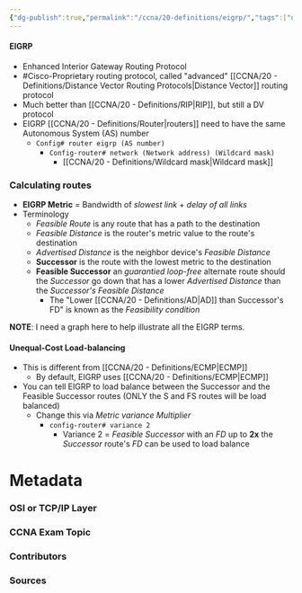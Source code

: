 ```yaml
---
{"dg-publish":true,"permalink":"/ccna/20-definitions/eigrp/","tags":["defs_ccna"],"created":"2023-11-05T10:55:11.000-08:00","updated":"2023-11-08T14:33:45.544-08:00"}
---
```


#### EIGRP
- Enhanced Interior Gateway Routing Protocol
- #Cisco-Proprietary  routing protocol, called "advanced" [[CCNA/20 - Definitions/Distance Vector Routing Protocols\|Distance Vector]] routing protocol
- Much better than [[CCNA/20 - Definitions/RIP\|RIP]], but still a DV protocol
- EIGRP [[CCNA/20 - Definitions/Router\|routers]] need to have the same Autonomous System (AS) number
	- `Config# router eigrp (AS number)`
		- `Config-router# network (Network address) (Wildcard mask)`
			- [[CCNA/20 - Definitions/Wildcard mask\|Wildcard mask]]

### Calculating routes
- **EIGRP Metric** = Bandwidth of *slowest link* + *delay of all links*
- Terminology
	- *Feasible Route* is any route that has a path to the destination
	- *Feasible Distance* is the router's metric value to the route's destination
	- *Advertised Distance* is the neighbor device's *Feasible Distance*
	- **Successor** is the route with the lowest metric to the destination
	- **Feasible Successor** an *guarantied loop-free* alternate route should the *Successor* go down that has a lower *Advertised Distance* than the *Successor's Feasible Distance*
		- The "Lower [[CCNA/20 - Definitions/AD\|AD]] than Successor's FD" is known as the *Feasibility condition*

**NOTE**: I need a graph here to help illustrate all the EIGRP terms.

#### Unequal-Cost Load-balancing
- This is different from [[CCNA/20 - Definitions/ECMP\|ECMP]]
	- By default, EIGRP uses [[CCNA/20 - Definitions/ECMP\|ECMP]]
- You can tell EIGRP to load balance between the Successor and the Feasible Successor routes (ONLY the S and FS routes will be load balanced)
	- Change this via *Metric variance Multiplier*
		- `config-router# variance 2`
			- Variance 2 = *Feasible Successor* with an *FD* up to **2x** the *Successor* route's *FD* can be used to load balance


# Metadata
### OSI or TCP/IP Layer

### CCNA Exam Topic

### Contributors

### Sources

